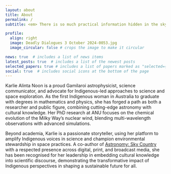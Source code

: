 ```yaml
---
layout: about
title: About
permalink: /
subtitle: <em> There is so much practical information hidden in the sky </em>

profile:
  align: right
  image: Deadly Dialogues 3 October 2024-0053.jpg
  image_circular: false # crops the image to make it circular

news: true  # includes a list of news items
latest_posts: true  # includes a list of the newest posts
selected_papers: true # includes a list of papers marked as "selected={true}"
social: true  # includes social icons at the bottom of the page
---
```


Karlie Alinta Noon is a proud Gamilaroi astrophysicist, science communicator, and advocate for Indigenous-led approaches to science and space exploration. As the first Indigenous woman in Australia to graduate with degrees in mathematics and physics, she has forged a path as both a researcher and public figure, combining cutting-edge astronomy with cultural knowledge. Her PhD research at ANU focuses on the chemical evolution of the Milky Way’s nuclear wind, blending multi-wavelength observations with advanced simulations.

Beyond academia, Karlie is a passionate storyteller, using her platform to amplify Indigenous voices in science and champion environmental stewardship in space practices. A co-author of <a href=" https://www.booktopia.com.au/first-knowledges-astronomy-karlie-noon/book/9781760762162.html">Astronomy: Sky Country</a> with a respected presence across digital, print, and broadcast media, she has been recognised for her leadership in embedding cultural knowledge into scientific discourse, demonstrating the transformative impact of Indigenous perspectives in shaping a sustainable future for all.
<br>
<br>
<br>
<br>
